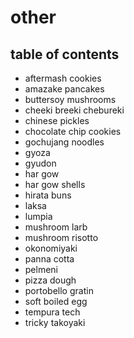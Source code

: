 # other

## table of contents

- aftermash cookies
- amazake pancakes
- buttersoy mushrooms
- cheeki breeki chebureki
- chinese pickles
- chocolate chip cookies
- gochujang noodles
- gyoza
- gyudon
- har gow
- har gow shells
- hirata buns
- laksa
- lumpia
- mushroom larb
- mushroom risotto
- okonomiyaki
- panna cotta
- pelmeni
- pizza dough
- portobello gratin
- soft boiled egg
- tempura tech
- tricky takoyaki
